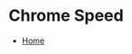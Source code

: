 # Chrome Speed

* [Home][home]

[home]: /docs/speed/README.md
[logo]: /docs/speed/images/chrome_speed_color_32x32.png
